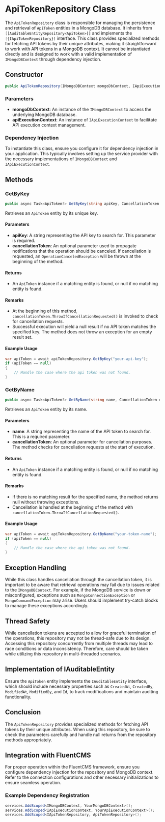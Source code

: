 # ApiTokenRepository Class

The `ApiTokenRepository` class is responsible for managing the persistence and retrieval of `ApiToken` entities in a MongoDB database. It inherits from `[[AuditableEntityRepository<ApiToken>]]` and implements the `[{IApiTokenRepository}]` interface. This class provides specialized methods for fetching API tokens by their unique attributes, making it straightforward to work with API tokens in a MongoDB context. It cannot be instantiated directly and is designed to work with a valid implementation of `IMongoDBContext` through dependency injection.

## Constructor

```csharp
public ApiTokenRepository(IMongoDBContext mongoDbContext, IApiExecutionContext apiExecutionContext)
```

### Parameters
- **mongoDbContext**: An instance of the `IMongoDBContext` to access the underlying MongoDB database.
- **apiExecutionContext**: An instance of `IApiExecutionContext` to facilitate API execution context management.

### Dependency Injection
To instantiate this class, ensure you configure it for dependency injection in your application. This typically involves setting up the service provider with the necessary implementations of `IMongoDBContext` and `IApiExecutionContext`.

## Methods

### GetByKey

```csharp
public async Task<ApiToken?> GetByKey(string apiKey, CancellationToken cancellationToken = default)
```

Retrieves an `ApiToken` entity by its unique key.

#### Parameters
- **apiKey**: A string representing the API key to search for. This parameter is required.
- **cancellationToken**: An optional parameter used to propagate notifications that the operation should be canceled. If cancellation is requested, an `OperationCanceledException` will be thrown at the beginning of the method.

#### Returns
- An `ApiToken` instance if a matching entity is found, or null if no matching entity is found.

#### Remarks
- At the beginning of this method, `cancellationToken.ThrowIfCancellationRequested()` is invoked to check for cancellation requests.
- Successful execution will yield a null result if no API token matches the specified key. The method does not throw an exception for an empty result set.

#### Example Usage
```csharp
var apiToken = await apiTokenRepository.GetByKey("your-api-key");
if (apiToken == null)
{
    // Handle the case where the api token was not found.
}
```  

### GetByName

```csharp
public async Task<ApiToken?> GetByName(string name, CancellationToken cancellationToken = default)
```

Retrieves an `ApiToken` entity by its name.

#### Parameters
- **name**: A string representing the name of the API token to search for. This is a required parameter.
- **cancellationToken**: An optional parameter for cancellation purposes. The method checks for cancellation requests at the start of execution.

#### Returns
- An `ApiToken` instance if a matching entity is found, or null if no matching entity is found.

#### Remarks
- If there is no matching result for the specified name, the method returns null without throwing exceptions.  
- Cancellation is handled at the beginning of the method with `cancellationToken.ThrowIfCancellationRequested()`.

#### Example Usage
```csharp
var apiToken = await apiTokenRepository.GetByName("your-token-name");
if (apiToken == null)
{
    // Handle the case where the api token was not found.
}
```

## Exception Handling

While this class handles cancellation through the cancellation token, it is important to be aware that retrieval operations may fail due to issues related to the `IMongoDBContext`. For example, if the MongoDB service is down or misconfigured, exceptions such as `MongoConnectionException` or `MongoCommandException` may arise. Users should implement try-catch blocks to manage these exceptions accordingly.

## Thread Safety

While cancellation tokens are accepted to allow for graceful termination of the operations, this repository may not be thread-safe due to its design. Accessing this repository concurrently from multiple threads may lead to race conditions or data inconsistency. Therefore, care should be taken while utilizing this repository in multi-threaded scenarios.

## Implementation of IAuditableEntity
Ensure the `ApiToken` entity implements the `IAuditableEntity` interface, which should include necessary properties such as `CreatedAt`, `CreatedBy`, `ModifiedAt`, `ModifiedBy`, and `Id`, to track modifications and maintain auditing functionality.

## Conclusion

The `ApiTokenRepository` provides specialized methods for fetching API tokens by their unique attributes. When using this repository, be sure to check the parameters carefully and handle null returns from the repository methods appropriately.

## Integration with FluentCMS

For proper operation within the FluentCMS framework, ensure you configure dependency injection for the repository and MongoDB context. Refer to the connection configurations and other necessary initializations to ensure seamless operation.

### Example Dependency Registration
```csharp
services.AddScoped<IMongoDBContext, YourMongoDBContext>();
services.AddScoped<IApiExecutionContext, YourApiExecutionContext>();
services.AddScoped<IApiTokenRepository, ApiTokenRepository>();
```